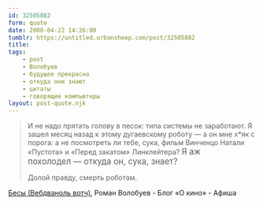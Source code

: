 ```yaml
---
id: 32505882
form: quote
date: 2008-04-22 14:26:00
tumblr: https://untitled.urbansheep.com/post/32505882
title:
tags:
    - post
    - Волобуев
    - будущее прекрасно
    - откуда они знают
    - цитаты
    - говорящие компьютеры
layout: post-quote.njk
---
```


<blockquote>
<p>И не надо прятать голову в песок: типа системы не заработают. Я зашел месяц назад к этому дугаевскому роботу&nbsp;— а он мне х*як с порога: а не посмотреть ли тебе, сука, фильм Винченцо Натали «Пустота» и «Перед закатом» Линклейтера? <big>Я аж похолодел&nbsp;— откуда он, сука, знает?</big></p>

<p>Долой правду, смерть роботам.</p>
</blockquote>

<a href="http://www.afisha.ru/blogcomments/1667/">Бесы (Вебдваноль вотч)</a>, Роман Волобуев - Блог «О кино» - Афиша
